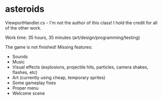 # asteroids

ViewportHandler.cs - I'm not the author of this class! I hold the credit for all of the other work.

Work time: 35 hours, 35 minutes (art/design/programming/testing)

The game is not finished!
Missing features:
 - Sounds
 - Music
 - Visual effects (explosions, projectile hits, particles, camera shakes, flashes, etc)
 - Art (currently using cheap, temporary sprites)
 - Some gameplay fixes
 - Proper menu
 - Welcome scene
